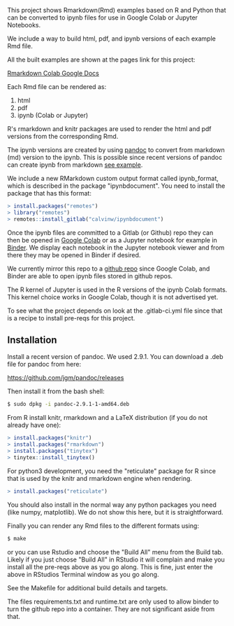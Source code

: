 This project shows Rmarkdown(Rmd) examples based on R and Python that can be converted to ipynb files for use in Google Colab or Jupyter Notebooks. 

We include a way to build html, pdf, and ipynb versions of each example Rmd file. 

All the built examples are shown at the pages link for this project:  

[Rmarkdown Colab Google Docs](https://calvinw.gitlab.io/rmarkdown-colab-google-docs/)

Each Rmd file can be rendered as: 
1. html
1. pdf 
1. ipynb (Colab or Jupyter)

R's rmarkdown and knitr packages are used to render the html and pdf versions from the corresponding Rmd. 

The ipynb versions are created by using [pandoc](https://pandoc.org/) to convert from markdown (md) version to the ipynb. This is possible since recent versions of pandoc can create ipynb from markdown [see example](https://pandoc.org/try/?text=---%0Atitle%3A+%22Calculator%22%0Ajupyter%3A%0A++kernelspec%3A%0A++++display_name%3A+R%0A++++language%3A+R%0A++++name%3A+ir%0A---%0A%23+Lorem+ipsum%0A%0A**Lorem+ipsum**+dolor+sit+amet%2C+consectetur+adipiscing+elit.+Nunc+luctus%0Abibendum+felis+dictum+sodales.%0A%0A%60%60%60+code%0Aa%3C-3%0Ab%3C-4%0Aa%0Ab%0A%60%60%60%0A**Lorem+ipsum**+dolor+sit+amet%2C+consectetur+adipiscing+elit.+Nunc+luctus%0Abibendum+felis+dictum+sodales.%0A%0A%60%60%60+code%0Aplot(runif(20))%0A%60%60%60&from=markdown&to=ipynb).  

We include a new RMarkdown custom output format called ipynb_format, which is described in the package "ipynbdocument". You need to install the package that has this format:

```r
> install.packages("remotes")
> library("remotes")
> remotes::install_gitlab("calvinw/ipynbdocument")
```
Once the ipynb files are committed to a Gitlab (or Github) repo they can then be opened in [Google Colab](https://colab.research.google.com/) or as a Jupyter notebook for example in [Binder](https://mybinder.org/). We display each notebook in the Jupyter notebook viewer and from there they may be opened in Binder if desired.

We currently mirror this repo to a [github repo](https://github.com/calvinw/rmarkdown-colab-google-docs) since Google Colab, and Binder are able to open ipynb files stored in github repos.

The R kernel of Jupyter is used in the R versions of the ipynb Colab formats. This kernel choice works in Google Colab, though it is not advertised yet.   

To see what the project depends on look at the .gitlab-ci.yml file since that is a recipe to install pre-reqs for this project.

## Installation

Install a recent version of pandoc. We used 2.9.1.
You can download a .deb file for pandoc from here:

https://github.com/jgm/pandoc/releases

Then install it from the bash shell:

```bash
$ sudo dpkg -i pandoc-2.9.1-1-amd64.deb
```

From R install knitr, rmarkdown and a LaTeX distribution (if you do not already have one):

```r
> install.packages("knitr")
> install.packages("rmarkdown")
> install.packages("tinytex")
> tinytex::install_tinytex()
```

For python3 development, you need the "reticulate" package for R since that is used by the knitr and rmarkdown engine when rendering.

```r
> install.packages("reticulate")
```

You should also install in the normal way any python packages you need (like numpy, matplotlib). We do not show this here, but it is straightforward.

Finally you can render any Rmd files to the different formats using:

```bash
$ make 
```
or you can use Rstudio and choose the "Build All" menu from the Build tab. Likely if you just choose "Build All" in RStudio it will complain and make you install all the pre-reqs above as you go along. This is fine, just enter the above in RStudios Terminal window as you go along.

See the Makefile for additional build details and targets.

The files requirements.txt and runtime.txt are only used to allow binder to turn the github repo into a container. They are not significant aside from that.
